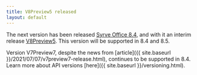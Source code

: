 ```yaml
---
title: V8Preview5 released
layout: default
---
```


The next version has been released [Syrve Office 8.4](https://en.syrve.help/articles/#!releasenotes/2023-spring), and with it an interim release [V8Preview5](https://www.nuget.org/packages/Resto.Front.Api.V8Preview5/8.4.6018-alpha). This version will be supported in 8.4 and 8.5.

Version V7Preview7, despite the news from [article]({{ site.baseurl }}/2021/07/07/v7preview7-release.html), continues to be supported in 8.4. Learn more about API versions [here]({{ site.baseurl }}/versioning.html).